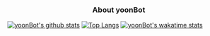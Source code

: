 ### <center> About yoonBot

[![yoonBot's github stats](https://github-readme-stats.vercel.app/api?username=yoonBot&show_icons=true&theme=tokyonight)](https://github.com/yoonBot/github-readme-stats)
[![Top Langs](https://github-readme-stats.vercel.app/api/top-langs/?username=yoonBot&show_icons=true&theme=cobalt)](https://github.com/yoonBot/github-readme-stats)
[![yoonBot's wakatime stats](https://github-readme-stats.vercel.app/api/wakatime?username=yoonBot)](https://github.com/yoonBot/github-readme-stats)
